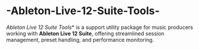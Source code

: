 # -Ableton-Live-12-Suite-Tools-
*Ableton Live 12 Suite Tools** is a support utility package for music producers working with **Ableton Live 12 Suite**, offering streamlined session management, preset handling, and performance monitoring.

